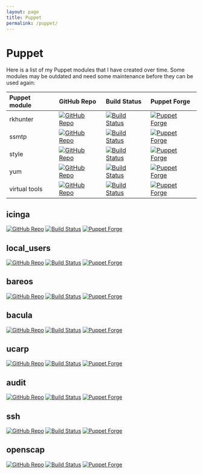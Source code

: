 ```yaml
---
layout: page
title: Puppet
permalink: /puppet/
---
```


# Puppet

Here is a list of my Puppet modules that I have created over time. Some modules may be outdated and need some maintenance before they can be used again:

| Puppet module | GitHub Repo | Build Status | Puppet Forge |
|:--------------|:------------|:-------------|:-------------|
| rkhunter | [![GitHub Repo](https://img.shields.io/github/last-commit/thbe/puppet-rkhunter.svg)](https://github.com/thbe/puppet-rkhunter) | [![Build Status](https://travis-ci.org/thbe/puppet-rkhunter.png?branch=master)](https://travis-ci.org/thbe/puppet-rkhunter) | [![Puppet Forge](https://img.shields.io/puppetforge/v/thbe/rkhunter.svg)](https://forge.puppetlabs.com/thbe/rkhunter) |
| ssmtp | [![GitHub Repo](https://img.shields.io/github/last-commit/thbe/puppet-ssmtp.svg)](https://github.com/thbe/puppet-ssmtp) | [![Build Status](https://travis-ci.org/thbe/puppet-ssmtp.png?branch=master)](https://travis-ci.org/thbe/puppet-ssmtp) | [![Puppet Forge](https://img.shields.io/puppetforge/v/thbe/ssmtp.svg)](https://forge.puppetlabs.com/thbe/ssmtp) |
| style | [![GitHub Repo](https://img.shields.io/github/last-commit/thbe/puppet-style.svg)](https://github.com/thbe/puppet-style) | [![Build Status](https://travis-ci.org/thbe/puppet-style.png?branch=master)](https://travis-ci.org/thbe/puppet-style) | [![Puppet Forge](https://img.shields.io/puppetforge/v/thbe/style.svg)](https://forge.puppetlabs.com/thbe/style) |
| yum | [![GitHub Repo](https://img.shields.io/github/last-commit/thbe/puppet-yum.svg)](https://github.com/thbe/puppet-yum) | [![Build Status](https://travis-ci.org/thbe/puppet-yum.png?branch=master)](https://travis-ci.org/thbe/puppet-yum) | [![Puppet Forge](https://img.shields.io/puppetforge/v/thbe/yum.svg)](https://forge.puppetlabs.com/thbe/yum) |
| virtual tools | [![GitHub Repo](https://img.shields.io/github/last-commit/thbe/puppet-virtual.svg)](https://github.com/thbe/puppet-virtual) | [![Build Status](https://travis-ci.org/thbe/puppet-virtual.png?branch=master)](https://travis-ci.org/thbe/puppet-virtual) | [![Puppet Forge](https://img.shields.io/puppetforge/v/thbe/virtual.svg)](https://forge.puppetlabs.com/thbe/virtual) |

## icinga
[![GitHub Repo](https://img.shields.io/github/last-commit/thbe/puppet-icinga.svg)](https://github.com/thbe/puppet-icinga)
[![Build Status](https://travis-ci.org/thbe/puppet-icinga.png?branch=master)](https://travis-ci.org/thbe/puppet-icinga)
[![Puppet Forge](https://img.shields.io/puppetforge/v/thbe/icinga.svg)](https://forge.puppetlabs.com/thbe/icinga)

## local_users
[![GitHub Repo](https://img.shields.io/github/last-commit/thbe/puppet-local_users.svg)](https://github.com/thbe/puppet-local_users)
[![Build Status](https://travis-ci.org/thbe/puppet-local_users.png?branch=master)](https://travis-ci.org/thbe/puppet-local_users)
[![Puppet Forge](https://img.shields.io/puppetforge/v/thbe/local_users.svg)](https://forge.puppetlabs.com/thbe/local_users)

## bareos
[![GitHub Repo](https://img.shields.io/github/last-commit/thbe/puppet-bareos.svg)](https://github.com/thbe/puppet-bareos)
[![Build Status](https://travis-ci.org/thbe/puppet-bareos.png?branch=master)](https://travis-ci.org/thbe/puppet-bareos)
[![Puppet Forge](https://img.shields.io/puppetforge/v/thbe/bareos.svg)](https://forge.puppetlabs.com/thbe/bareos)

## bacula
[![GitHub Repo](https://img.shields.io/github/last-commit/thbe/puppet-bacula.svg)](https://github.com/thbe/puppet-bacula)
[![Build Status](https://travis-ci.org/thbe/puppet-bacula.png?branch=master)](https://travis-ci.org/thbe/puppet-bacula)
[![Puppet Forge](https://img.shields.io/puppetforge/v/thbe/bacula.svg)](https://forge.puppetlabs.com/thbe/bacula)

## ucarp
[![GitHub Repo](https://img.shields.io/github/last-commit/thbe/puppet-ucarp.svg)](https://github.com/thbe/puppet-ucarp)
[![Build Status](https://travis-ci.org/thbe/puppet-ucarp.png?branch=master)](https://travis-ci.org/thbe/puppet-ucarp)
[![Puppet Forge](https://img.shields.io/puppetforge/v/thbe/ucarp.svg)](https://forge.puppetlabs.com/thbe/ucarp)

## audit
[![GitHub Repo](https://img.shields.io/github/last-commit/thbe/puppet-audit.svg)](https://github.com/thbe/puppet-audit)
[![Build Status](https://travis-ci.org/thbe/puppet-audit.png?branch=master)](https://travis-ci.org/thbe/puppet-audit)
[![Puppet Forge](https://img.shields.io/puppetforge/v/thbe/audit.svg)](https://forge.puppetlabs.com/thbe/audit)

## ssh
[![GitHub Repo](https://img.shields.io/github/last-commit/thbe/puppet-ssh.svg)](https://github.com/thbe/puppet-ssh)
[![Build Status](https://travis-ci.org/thbe/puppet-ssh.png?branch=master)](https://travis-ci.org/thbe/puppet-ssh)
[![Puppet Forge](https://img.shields.io/puppetforge/v/thbe/ssh.svg)](https://forge.puppetlabs.com/thbe/ssh)

## openscap
[![GitHub Repo](https://img.shields.io/github/last-commit/thbe/puppet-openscap.svg)](https://github.com/thbe/puppet-openscap)
[![Build Status](https://travis-ci.org/thbe/puppet-openscap.png?branch=master)](https://travis-ci.org/thbe/puppet-openscap)
[![Puppet Forge](https://img.shields.io/puppetforge/v/thbe/openscap.svg)](https://forge.puppetlabs.com/thbe/openscap)
